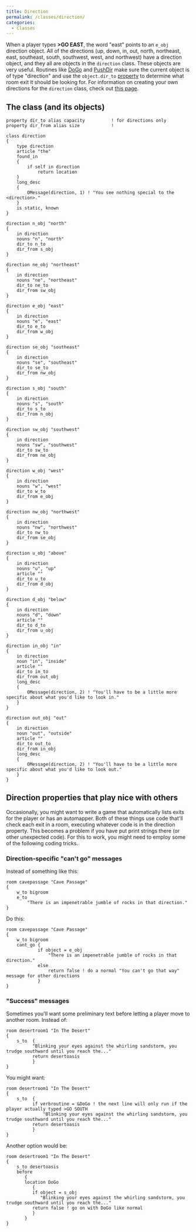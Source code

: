 ```yaml
---
title: Direction
permalink: /classes/direction/
categories: 
  - Classes
---
```


When a player types **&gt;GO EAST**, the word "east" points to an
`e_obj` direction object. All of the directions (up, down, in, out,
north, northeast, east, southeast, south, southwest, west, and
northwest) have a direction object, and they all are objects in the
`direction` class. These objects are very useful. Routines like
[DoGo](verb-routines/dogo/) and [PushDir](verb-routines/pushdir/) make sure the
current object is of type "direction" and use the `object.dir_to`
[property](properties/) to determine what room exit it should
be looking for.
For information on creating your own directions for the `direction`
class, check out [this page](tips/tedious-shipboard-directions/).


## The class (and its objects)

    property dir_to alias capacity          ! for directions only
    property dir_from alias size            !

    class direction
    {
        type direction
        article "the"
        found_in
        {
            if self in direction
                return location
        }
        long_desc
        {
            OMessage(direction, 1) ! "You see nothing special to the <direction>."
        }
        is static, known
    }

    direction n_obj "north"
    {
        in direction
        nouns "n", "north"
        dir_to n_to
        dir_from s_obj
    }

    direction ne_obj "northeast"
    {
        in direction
        nouns "ne", "northeast"
        dir_to ne_to
        dir_from sw_obj
    }

    direction e_obj "east"
    {
        in direction
        nouns "e", "east"
        dir_to e_to
        dir_from w_obj
    }

    direction se_obj "southeast"
    {
        in direction
        nouns "se", "southeast"
        dir_to se_to
        dir_from nw_obj
    }

    direction s_obj "south"
    {
        in direction
        nouns "s", "south"
        dir_to s_to
        dir_from n_obj
    }

    direction sw_obj "southwest"
    {
        in direction
        nouns "sw", "southwest"
        dir_to sw_to
        dir_from ne_obj
    }

    direction w_obj "west"
    {
        in direction
        nouns "w", "west"
        dir_to w_to
        dir_from e_obj
    }

    direction nw_obj "northwest"
    {
        in direction
        nouns "nw", "northwest"
        dir_to nw_to
        dir_from se_obj
    }

    direction u_obj "above"
    {
        in direction
        nouns "u", "up"
        article ""
        dir_to u_to
        dir_from d_obj
    }

    direction d_obj "below"
    {
        in direction
        nouns "d", "down"
        article ""
        dir_to d_to
        dir_from u_obj
    }

    direction in_obj "in"
    {
        in direction
        noun "in", "inside"
        article ""
        dir_to in_to
        dir_from out_obj
        long_desc
        {
            OMessage(direction, 2) ! "You'll have to be a little more specific about what you'd like to look in."
        }
    }

    direction out_obj "out"
    {
        in direction
        noun "out", "outside"
        article ""
        dir_to out_to
        dir_from in_obj
        long_desc
        {
            OMessage(direction, 2) ! "You'll have to be a little more specific about what you'd like to look out."
        }
    }

## Direction properties that play nice with others

Occasionally, you might want to write a game that automatically lists
exits for the player or has an automapper. Both of these things use code
that'll check each exit in a room, executing whatever code is in the
direction property. This becomes a problem if you have put print strings
there (or other unexpected code). For this to work, you might need to
employ some of the following coding tricks.

### Direction-specific "can't go" messages

Instead of something like this:

    room cavepassage "Cave Passage"
    {
        w_to bigroom
        e_to
            "There is an impenetrable jumble of rocks in that direction."
    }

Do this:

    room cavepassage "Cave Passage"
    {
        w_to bigroom
        cant_go {
                if object = e_obj
                    "There is an impenetrable jumble of rocks in that direction."
                else
                    return false ! do a normal "You can't go that way" message for other directions
                }
    }

### "Success" messages

Sometimes you'll want some preliminary text before letting a player move
to another room. Instead of:

    room desertroom1 "In The Desert"
    {
        s_to  {
              "Blinking your eyes against the whirling sandstorm, you trudge southward until you reach the..."
              return desertoasis
              }
    }

You might want:

    room desertroom1 "In The Desert"
    {
        s_to  {
              if verbroutine = &DoGo ! the next line will only run if the player actually typed >GO SOUTH
                  "Blinking your eyes against the whirling sandstorm, you trudge southward until you reach the..."
              return desertoasis
              }
    }

Another option would be:

    room desertroom1 "In The Desert"
    {
        s_to desertoasis
        before
           {
           location DoGo
              {
              if object = s_obj
                 "Blinking your eyes against the whirling sandstorm, you trudge southward until you reach the..."
              return false ! go on with DoGo like normal
              }
           }
    }
